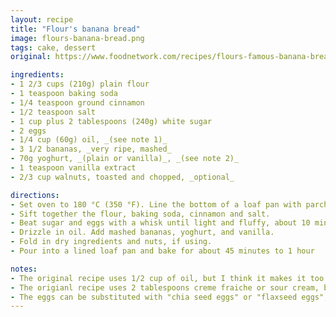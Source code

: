 ```yaml
---
layout: recipe
title: "Flour's banana bread"
image: flours-banana-bread.png
tags: cake, dessert
original: https://www.foodnetwork.com/recipes/flours-famous-banana-bread-recipe-2015076

ingredients:
- 1 2/3 cups (210g) plain flour
- 1 teaspoon baking soda
- 1/4 teaspoon ground cinnamon
- 1/2 teaspoon salt
- 1 cup plus 2 tablespoons (240g) white sugar
- 2 eggs
- 1/4 cup (60g) oil, _(see note 1)_
- 3 1/2 bananas, _very ripe, mashed_
- 70g yoghurt, _(plain or vanilla)_, _(see note 2)_
- 1 teaspoon vanilla extract
- 2/3 cup walnuts, toasted and chopped, _optional_

directions:
- Set oven to 180 °C (350 °F). Line the bottom of a loaf pan with parchment paper.
- Sift together the flour, baking soda, cinnamon and salt.
- Beat sugar and eggs with a whisk until light and fluffy, about 10 minutes.
- Drizzle in oil. Add mashed bananas, yoghurt, and vanilla.
- Fold in dry ingredients and nuts, if using.
- Pour into a lined loaf pan and bake for about 45 minutes to 1 hour

notes:
- The original recipe uses 1/2 cup of oil, but I think it makes it too greasy.
- The origianl recipe uses 2 tablespoons creme fraiche or sour cream, but we never have that stuff in the house and I don't want to buy a tub of it just to use 2 tablespoons, so I use yoghurt instead.
- The eggs can be substituted with "chia seed eggs" or "flaxseed eggs", to make it vegan.
---
```

